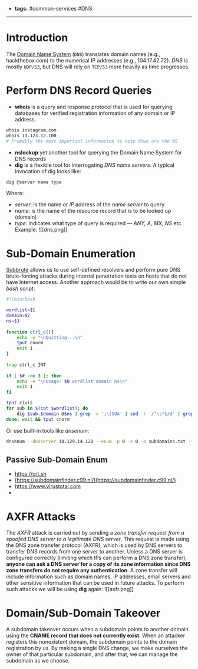 - **tags:** #common-services  #DNS
---------------------
# Introduction
The [Domain Name System](https://www.cloudflare.com/learning/dns/what-is-dns/) (`DNS`) translates domain names (e.g., hackthebox.com) to the numerical IP addresses (e.g., 104.17.42.72). *DNS* is mostly `UDP/53`, but DNS will rely on `TCP/53` more heavily as time progresses.
# Perform DNS Record Queries
- **whois** is a query and response protocol that is used for querying databases for verified registration information of any domain or IP address.
```bash
whois instagram.com
whois 13.123.12.100
# Probably the most important information to note down are the NS
```
- **nslookup** yet another tool for querying the Domain Name System for DNS records
- **dig** is a flexible tool for interrogating *DNS name servers*.
A typical invocation of dig looks like:
```bash
dig @server name type
```
Where:
- *server*: is the name or *IP* address of the *name server* to query.
- *name*: is the name of the resource record that is to be looked up (domain)
- *type*: indicates what type of query is required — *ANY, A, MX, NS* etc.
Example:
![[dns.png]]
# Sub-Domain Enumeration
[Subbrute](https://github.com/TheRook/subbrute) allows us to use self-defined resolvers and perform pure DNS brute-forcing attacks during internal penetration tests on hosts that do not have Internet access. Another approach would be to write our own simple *bash* script:
```bash
#!/bin/bash

wordlist=$1
domain=$2
ns=$3
 
function ctrl_c(){
    echo -e "\nQuitting...\n"
    tput cnorm
    exit 1
}
 
trap ctrl_c INT
 
if [ $# -ne 3 ]; then
	echo -e "\nUsage: $0 wordlist domain ns\n"
    exit 1
fi

tput civis
for sub in $(cat $wordlist); do
    dig $sub.$domain @$ns | grep -v ';\|SOA' | sed -r '/^\s*$/d' | grep $sub | tee -a subdomains.txt &
done; wait && tput cnorm
```
Or use built-in tools like *dnsenum*:
```bash
dnsenum --dnsserver 10.129.14.128 --enum -p 0 -s 0 -o subdomains.txt -f /opt/useful/SecLists/Discovery/DNS/subdomains-top1million-110000.txt inlanefreight.htb
```
## Passive Sub-Domain Enum
- https://crt.sh
- [https://subdomainfinder.c99.nl/](https://subdomainfinder.c99.nl/)
- https://www.virustotal.com
- 
# AXFR Attacks
The *AXFR* attack is carried out by sending a *zone transfer request from a spoofed DNS server to a legitimate DNS server*. This request is made using the DNS zone transfer protocol (AXFR), which is used by DNS servers to transfer DNS records from one server to another. Unless a DNS server is configured correctly (limiting which IPs can perform a DNS zone transfer), **anyone can ask a DNS server for a copy of its zone information since DNS zone transfers do not require any authentication**. A zone transfer will include information such as domain names, IP addresses, email servers and other sensitive information that can be used in future attacks.
To perform such attacks we will be using **dig** again:
![[axfr.png]]
# Domain/Sub-Domain Takeover
A subdomain takeover occurs when a subdomain points to another domain using the **CNAME record that does not currently exist**. When an attacker registers this nonexistent domain, the subdomain points to the domain registration by us. By making a single DNS change, we make ourselves the owner of that particular subdomain, and after that, we can manage the subdomain as we choose.
